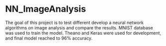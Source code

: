 # NN_ImageAnalysis
The goal of this project is to test different develop a neural network algorithms on image analysis and compare the results. MNIST database was used to train the model. Theano and Keras were used for development, and final model reached to 96% accuracy. 
